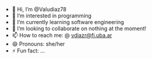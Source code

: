 - 👋 Hi, I’m @Valudiaz78
- 👀 I’m interested in programming
- 🌱 I’m currently learning software engineering
- 💞️ I’m looking to collaborate on nothing at the moment!
- 📫 How to reach me: @ vdiazr@fi.uba.ar
- 😄 Pronouns: she/her
- ⚡ Fun fact: ...

<!---
Valudiaz78/Valudiaz78 is a ✨ special ✨ repository because its `README.md` (this file) appears on your GitHub profile.
You can click the Preview link to take a look at your changes.
--->
